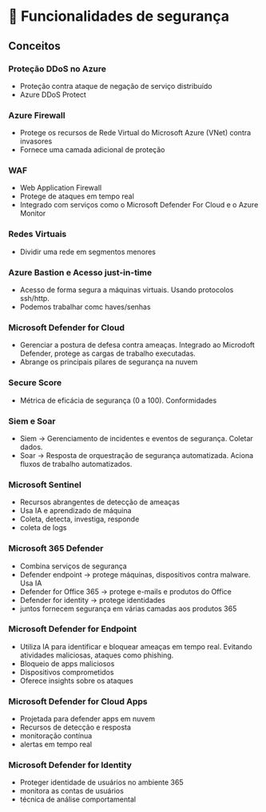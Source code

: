 # 🔑 Funcionalidades de segurança

## Conceitos

### Proteção DDoS no Azure

- Proteção contra  ataque de negação de serviço distribuído
- Azure DDoS Protect

### Azure Firewall

- Protege os recursos de Rede Virtual do Microsoft Azure (VNet) contra invasores
- Fornece uma camada adicional de proteção

### WAF

- Web Application Firewall
- Protege de ataques em tempo real
- Integrado com serviços como o Microsoft Defender For Cloud e o Azure Monitor

### Redes Virtuais

- Dividir uma rede em segmentos menores

### Azure Bastion e Acesso just-in-time

- Acesso de forma segura a máquinas virtuais. Usando protocolos ssh/http.
- Podemos trabalhar comc haves/senhas

### Microsoft Defender for Cloud

- Gerenciar a postura de defesa contra ameaças. Integrado ao Microdoft Defender, protege as cargas de trabalho executadas.
- Abrange os principais pilares de segurança na nuvem

### Secure Score

- Métrica de eficácia de segurança (0 a 100). Conformidades

### Siem e Soar

- Siem -> Gerenciamento de incidentes e eventos de segurança. Coletar dados.
- Soar -> Resposta de orquestração de segurança automatizada. Aciona fluxos de trabalho automatizados.

### Microsoft Sentinel

- Recursos abrangentes de detecção de ameaças
- Usa IA e aprendizado de máquina
- Coleta, detecta, investiga, responde
- coleta de logs

### Microsoft 365 Defender

- Combina serviços de segurança
- Defender endpoint -> protege máquinas, dispositivos contra malware. Usa IA
- Defender for Office 365 -> protege e-mails e produtos do Office
- Defender for identity -> protege identidades
- juntos fornecem segurança em várias camadas aos produtos 365

### Microsoft Defender for Endpoint

- Utiliza IA para identificar e bloquear ameaças em tempo real. Evitando atividades maliciosas, ataques como phishing.
- Bloqueio de apps maliciosos
- Dispositivos comprometidos
- Oferece insights sobre os ataques

### Microsoft Defender for Cloud Apps

- Projetada para defender apps em nuvem
- Recursos de detecção e resposta
- monitoração contínua
- alertas em tempo real

### Microsoft Defender for Identity

- Proteger identidade de usuários no ambiente 365
- monitora as contas de usuários
- técnica de análise comportamental

